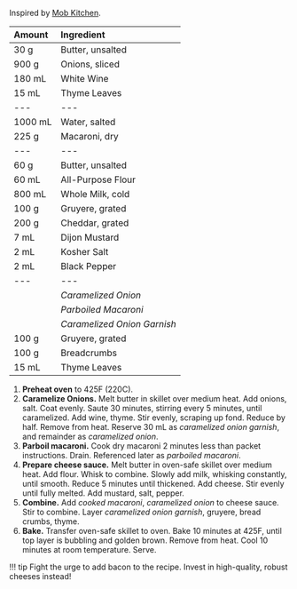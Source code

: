 Inspired by [Mob Kitchen](https://www.reddit.com/r/MobKitchen/comments/ew62bu/mobs_french_onion_mac_cheese/).

| Amount | Ingredient |
|:--|:--|
| 30 g    | Butter, unsalted
| 900 g   | Onions, sliced
| 180 mL  | White Wine
| 15 mL   | Thyme Leaves
| ---     | ---
| 1000 mL | Water, salted
| 225 g   | Macaroni, dry
| ---     | ---
| 60 g    | Butter, unsalted
| 60 mL   | All-Purpose Flour
| 800 mL  | Whole Milk, cold
| 100 g   | Gruyere, grated
| 200 g   | Cheddar, grated
| 7 mL    | Dijon Mustard
| 2 mL    | Kosher Salt
| 2 mL    | Black Pepper
| ---     | ---
|         | *Caramelized Onion*
|         | *Parboiled Macaroni*
|         | *Caramelized Onion Garnish*
| 100 g   | Gruyere, grated
| 100 g   | Breadcrumbs
| 15 mL   | Thyme Leaves

1. **Preheat oven** to 425F (220C).
2. **Caramelize Onions.** Melt butter in skillet over medium heat. Add onions, salt. Coat evenly. Saute 30 minutes, stirring every 5 minutes, until caramelized. Add wine, thyme. Stir evenly, scraping up fond. Reduce by half. Remove from heat. Reserve 30 mL as *caramelized onion garnish*, and remainder as *caramelized onion*.
3. **Parboil macaroni.** Cook dry macaroni 2 minutes less than packet instructions. Drain. Referenced later as *parboiled macaroni*.
4. **Prepare cheese sauce.** Melt butter in oven-safe skillet over medium heat. Add flour. Whisk to combine. Slowly add milk, whisking constantly, until smooth. Reduce 5 minutes until thickened. Add cheese. Stir evenly until fully melted. Add mustard, salt, pepper.
5. **Combine.** Add *cooked macaroni*, *caramelized onion* to cheese sauce. Stir to combine. Layer *caramelized onion garnish*, gruyere, bread crumbs, thyme.
6. **Bake.** Transfer oven-safe skillet to oven. Bake 10 minutes at 425F, until top layer is bubbling and golden brown. Remove from heat. Cool 10 minutes at room temperature. Serve.

!!! tip
    Fight the urge to add bacon to the recipe. Invest in high-quality, robust cheeses instead!
